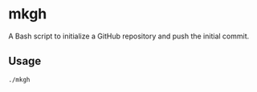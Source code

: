 # mkgh

A Bash script to initialize a GitHub repository and push the initial commit.

## Usage

```bash
./mkgh

